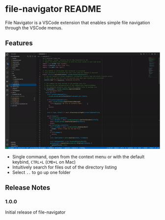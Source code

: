 # file-navigator README

File Navigator is a VSCode extension that enables simple file navigation through the VSCode menus.

## Features

![demo](assets/file-navigator-demo.gif)

- Single command, open from the context menu or with the default keybind, `CTRL+L` (`CMD+L` on Mac)
- Intuitively search for files out of the directory listing
- Select `..` to go up one folder

## Release Notes

### 1.0.0

Initial release of file-navigator
